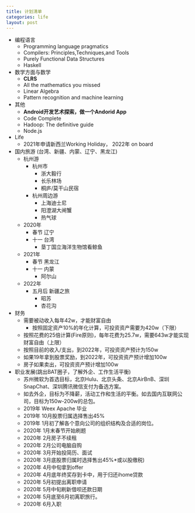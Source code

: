 ```yaml
---
title: 计划清单
categories: life
layout: post
---
```


* 编程语言
	* Programming language pragmatics
	* Compilers: Principles,Techniques,and Tools
	* Purely Functional Data Structures
	* Haskell
* 数学方面与数学
	* **CLRS**
	* All the mathematics you missed
	* Linear Algebra
	* Pattern recognition and machine learning
* 其他
    * **Android开发艺术探索，做一个Andorid App**
    * Code Complete
	* Hadoop: The definitive guide
	* Node.js
* Life
	* 2021年申请新西兰Working Holiday， 2022年 on board
* 国内旅游 (台湾、新疆、内蒙、辽宁、黑龙江)
	* 杭州游
		* 杭州市
			* 浙大毅行
			* 长乐林场
			* 桐庐/莫干山民宿
		* 杭州周边游
			* 上海迪士尼
			* 阳澄湖大闸蟹
			* 热气球
	* 2020年
		* 春节 辽宁
		* 十一 台湾
			* 垦丁国立海洋生物馆看鲸鱼
	* 2021年
		* 春节 黑龙江
		* 十一 内蒙
			* 阿尔山
	* 2022年
		* 五月后 新疆之旅
			* 昭苏
			* 杏花沟
* 财务
	* 需要被动收入每年42w，才能财富自由
		* 按照固定资产10%的年化计算，可投资资产需要为420w（下限）
	* 按照花费的25倍计算(Fire原则)，每年花费为25.7w，需要643w才能实现财富自由（上限）
	* 按照目前的收入/支出，到2022年，可投资资产预计为150w
	* 如果19年拿到股票奖励，到2022年，可投资资产预计增加100w
	* 房子如果卖出，可投资资产预计增加100w
* 职业发展(跳出BAT圈子，了解外企、工作生活平衡)
	* 苏州微软为首选目标，北京Hulu、北京头条、北京AirBnB、深圳SnapChat、深圳腾讯微信支付为备选方案。
	* 如去外企，目标为不降薪，活动工作和生活的平衡。如去国内互联网公司，目标为150w-200w的总包。
	* 2019年 Weex Apache 毕业
	* 2019年 10月股票归属选择售出45%
	* 2019年 1月初了解各个意向公司的组织结构及合适的岗位。
    * 2020年 1月末春节开始刷题
	* 2020年 2月房子不续租
	* 2020年 2月公司电脑自购
	* 2020年 3月开始投简历、面试
	* 2020年 3月底股票归属时选择售出45%*或以股缴税)
	* 2020年 4月中旬拿到offer
	* 2020年 4月底年终奖存到卡中，用于归还ihome贷款
	* 2020年 5月初提出离职申请
	* 2020年 5月中旬刷新借呗还款日期
	* 2020年 5月底至6月初离职旅行。
	* 2020年 6月入职